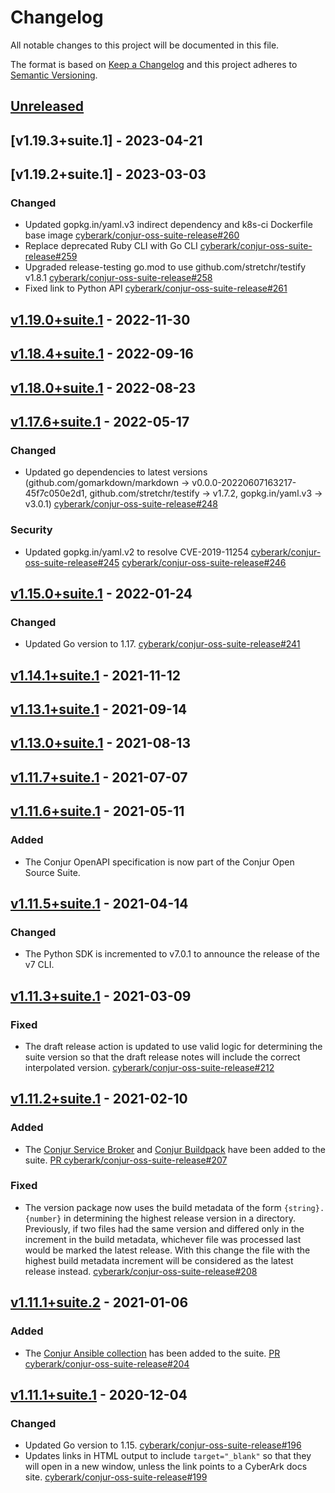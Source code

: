 # Changelog
All notable changes to this project will be documented in this file.

The format is based on [Keep a Changelog](http://keepachangelog.com/en/1.0.0/)
and this project adheres to [Semantic Versioning](http://semver.org/spec/v2.0.0.html).

## [Unreleased]

## [v1.19.3+suite.1] - 2023-04-21

## [v1.19.2+suite.1] - 2023-03-03

### Changed
- Updated gopkg.in/yaml.v3 indirect dependency and k8s-ci Dockerfile base image
  [cyberark/conjur-oss-suite-release#260](https://github.com/cyberark/conjur-oss-suite-release/pull/260)
- Replace deprecated Ruby CLI with Go CLI
  [cyberark/conjur-oss-suite-release#259](https://github.com/cyberark/conjur-oss-suite-release/pull/259)
- Upgraded release-testing go.mod to use github.com/stretchr/testify v1.8.1
  [cyberark/conjur-oss-suite-release#258](https://github.com/cyberark/conjur-oss-suite-release/pull/258)
- Fixed link to Python API
  [cyberark/conjur-oss-suite-release#261](https://github.com/cyberark/conjur-oss-suite-release/pull/261)

## [v1.19.0+suite.1] - 2022-11-30

## [v1.18.4+suite.1] - 2022-09-16

## [v1.18.0+suite.1] - 2022-08-23

## [v1.17.6+suite.1] - 2022-05-17

### Changed
- Updated go dependencies to latest versions (github.com/gomarkdown/markdown
  -> v0.0.0-20220607163217-45f7c050e2d1, github.com/stretchr/testify -> v1.7.2,
  gopkg.in/yaml.v3 -> v3.0.1)
  [cyberark/conjur-oss-suite-release#248](https://github.com/cyberark/conjur-oss-suite-release/pull/248)

### Security
- Updated gopkg.in/yaml.v2 to resolve CVE-2019-11254
  [cyberark/conjur-oss-suite-release#245](https://github.com/cyberark/conjur-oss-suite-release/pull/245)
  [cyberark/conjur-oss-suite-release#246](https://github.com/cyberark/conjur-oss-suite-release/pull/246)

## [v1.15.0+suite.1] - 2022-01-24

### Changed
- Updated Go version to 1.17. [cyberark/conjur-oss-suite-release#241](https://github.com/cyberark/conjur-oss-suite-release/pull/241)

## [v1.14.1+suite.1] - 2021-11-12

## [v1.13.1+suite.1] - 2021-09-14

## [v1.13.0+suite.1] - 2021-08-13

## [v1.11.7+suite.1] - 2021-07-07

## [v1.11.6+suite.1] - 2021-05-11

### Added
- The Conjur OpenAPI specification is now part of the Conjur Open Source Suite.

## [v1.11.5+suite.1] - 2021-04-14

### Changed
- The Python SDK is incremented to v7.0.1 to announce the release of the v7 CLI.

## [v1.11.3+suite.1] - 2021-03-09

### Fixed
- The draft release action is updated to use valid logic for determining the
  suite version so that the draft release notes will include the correct
  interpolated version.
  [cyberark/conjur-oss-suite-release#212](https://github.com/cyberark/conjur-oss-suite-release/issues/212)

## [v1.11.2+suite.1] - 2021-02-10

### Added
- The [Conjur Service Broker](https://github.com/cyberark/conjur-service-broker)
  and [Conjur Buildpack](https://github.com/cyberark/cloudfoundry-conjur-buildpack)
  have been added to the suite.
  [PR cyberark/conjur-oss-suite-release#207](https://github.com/cyberark/conjur-oss-suite-release/pull/207)

### Fixed
- The version package now uses the build metadata of the form `{string}.{number}`
  in determining the highest release version in a directory. Previously, if
  two files had the same version and differed only in the increment in the
  build metadata, whichever file was processed last would be marked the latest
  release. With this change the file with the highest build metadata increment
  will be considered as the latest release instead.
  [cyberark/conjur-oss-suite-release#208](https://github.com/cyberark/conjur-oss-suite-release/issues/208)

## [v1.11.1+suite.2] - 2021-01-06

### Added
- The [Conjur Ansible collection](https://github.com/cyberark/ansible-conjur-collection)
  has been added to the suite.
  [PR cyberark/conjur-oss-suite-release#204](https://github.com/cyberark/conjur-oss-suite-release/pull/204)

## [v1.11.1+suite.1] - 2020-12-04

### Changed
- Updated Go version to 1.15. [cyberark/conjur-oss-suite-release#196](https://github.com/cyberark/conjur-oss-suite-release/issues/196)
- Updates links in HTML output to include `target="_blank"` so that they will
  open in a new window, unless the link points to a CyberArk docs site.
  [cyberark/conjur-oss-suite-release#199](https://github.com/cyberark/conjur-oss-suite-release/issues/199)

[Unreleased]: https://github.com/cyberark/conjur-oss-suite-release/compare/v1.19.3+suite.1...HEAD
[v1.19.0+suite.1]: https://github.com/cyberark/conjur-oss-suite-release/compare/v1.19.2+suite.1...v1.19.3+suite.1
[v1.19.0+suite.1]: https://github.com/cyberark/conjur-oss-suite-release/compare/v1.19.0+suite.1...v1.19.2+suite.1
[v1.19.0+suite.1]: https://github.com/cyberark/conjur-oss-suite-release/compare/v1.18.4+suite.1...v1.19.0+suite.1
[v1.18.4+suite.1]: https://github.com/cyberark/conjur-oss-suite-release/compare/v1.18.0+suite.1...v1.18.4+suite.1
[v1.18.0+suite.1]: https://github.com/cyberark/conjur-oss-suite-release/compare/v1.17.6+suite.1...v1.18.0+suite.1
[v1.17.6+suite.1]: https://github.com/cyberark/conjur-oss-suite-release/compare/v1.15.0+suite.1...v1.17.6+suite.1
[v1.15.0+suite.1]: https://github.com/cyberark/conjur-oss-suite-release/compare/v1.14.1+suite.1...v1.15.0+suite.1
[v1.14.1+suite.1]: https://github.com/cyberark/conjur-oss-suite-release/compare/v1.13.1+suite.1...v1.14.1+suite.1
[v1.13.1+suite.1]: https://github.com/cyberark/conjur-oss-suite-release/compare/v1.13.0+suite.1...v1.13.1+suite.1
[v1.13.0+suite.1]: https://github.com/cyberark/conjur-oss-suite-release/compare/v1.11.7+suite.1...v1.13.0+suite.1
[v1.11.7+suite.1]: https://github.com/cyberark/conjur-oss-suite-release/compare/v1.11.6+suite.1...v1.11.7+suite.1
[v1.11.6+suite.1]: https://github.com/cyberark/conjur-oss-suite-release/compare/v1.11.5+suite.1...v1.11.6+suite.1
[v1.11.5+suite.1]: https://github.com/cyberark/conjur-oss-suite-release/compare/v1.11.3+suite.1...v1.11.5+suite.1
[v1.11.3+suite.1]: https://github.com/cyberark/conjur-oss-suite-release/compare/v1.11.2+suite.1...v1.11.3+suite.1
[v1.11.2+suite.1]: https://github.com/cyberark/conjur-oss-suite-release/compare/v1.11.1+suite.2...v1.11.2+suite.1
[v1.11.1+suite.2]: https://github.com/cyberark/conjur-oss-suite-release/compare/v1.11.1+suite.1...v1.11.1+suite.2
[v1.11.1+suite.1]: https://github.com/cyberark/conjur-oss-suite-release/compare/v1.10.0+suite.1...v1.11.1+suite.1
